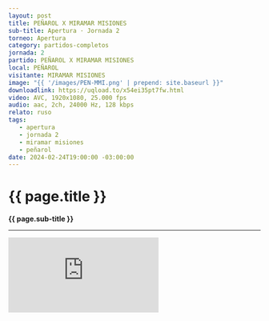 ```yaml
---
layout: post
title: PEÑAROL X MIRAMAR MISIONES
sub-title: Apertura · Jornada 2
torneo: Apertura
category: partidos-completos
jornada: 2
partido: PEÑAROL X MIRAMAR MISIONES
local: PEÑAROL
visitante: MIRAMAR MISIONES
image: "{{ '/images/PEN-MMI.png' | prepend: site.baseurl }}"
downloadlink: https://uqload.to/x54ei35pt7fw.html
video: AVC, 1920x1080, 25.000 fps
audio: aac, 2ch, 24000 Hz, 128 kbps
relato: ruso
tags:
   - apertura
   - jornada 2
   - miramar misiones
   - peñarol
date: 2024-02-24T19:00:00 -03:00:00
---
```


<div class="mt-5 mb-4 dyuthi_regular"> 
    <h1 class="text-success kustom_culture"> 
                {{ page.title }} 
    </h1> 
    <strong>{{ page.sub-title }}</strong>
    <hr> 
</div>
<div class="container embed-responsive embed-responsive-16by9 position-relative"> 
    <iframe class="position-relative w-100 h-100 border-0" src="https://uqload.to/embed-x54ei35pt7fw.html" frameborder=0 marginwidth=0 marginheight=0 scrolling=NO allowfullscreen><div style="height: 1000px;"></div></iframe> 
</div>


